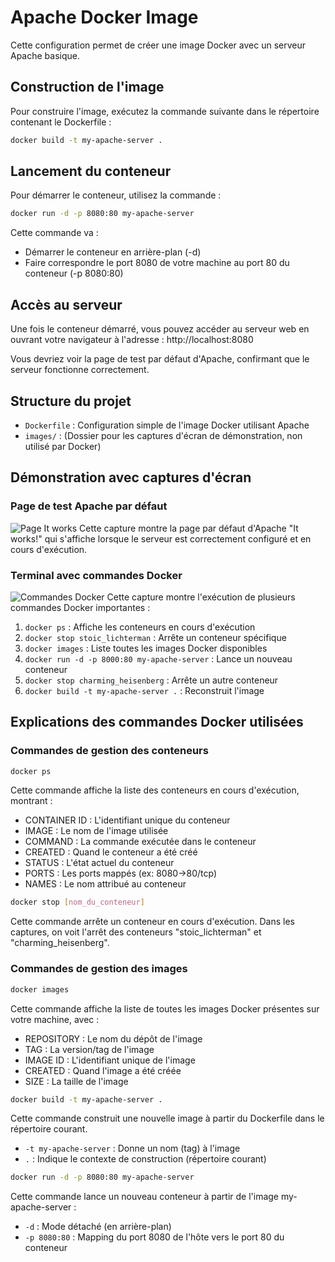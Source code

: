 # Apache Docker Image

Cette configuration permet de créer une image Docker avec un serveur Apache basique.

## Construction de l'image

Pour construire l'image, exécutez la commande suivante dans le répertoire contenant le Dockerfile :

```bash
docker build -t my-apache-server .
```

## Lancement du conteneur

Pour démarrer le conteneur, utilisez la commande :

```bash
docker run -d -p 8080:80 my-apache-server
```

Cette commande va :
- Démarrer le conteneur en arrière-plan (-d)
- Faire correspondre le port 8080 de votre machine au port 80 du conteneur (-p 8080:80)

## Accès au serveur

Une fois le conteneur démarré, vous pouvez accéder au serveur web en ouvrant votre navigateur à l'adresse :
http://localhost:8080

Vous devriez voir la page de test par défaut d'Apache, confirmant que le serveur fonctionne correctement.

## Structure du projet

- `Dockerfile` : Configuration simple de l'image Docker utilisant Apache
- `images/` : (Dossier pour les captures d'écran de démonstration, non utilisé par Docker)

## Démonstration avec captures d'écran

### Page de test Apache par défaut
![Page It works](./images/Capture%20d'écran%202025-02-12%20094108.png)
Cette capture montre la page par défaut d'Apache "It works!" qui s'affiche lorsque le serveur est correctement configuré et en cours d'exécution.

### Terminal avec commandes Docker
![Commandes Docker](./images/Capture%20d'écran%202025-02-12%20094550.png)
Cette capture montre l'exécution de plusieurs commandes Docker importantes :
1. `docker ps` : Affiche les conteneurs en cours d'exécution
2. `docker stop stoic_lichterman` : Arrête un conteneur spécifique
3. `docker images` : Liste toutes les images Docker disponibles
4. `docker run -d -p 8000:80 my-apache-server` : Lance un nouveau conteneur
5. `docker stop charming_heisenberg` : Arrête un autre conteneur
6. `docker build -t my-apache-server .` : Reconstruit l'image

## Explications des commandes Docker utilisées

### Commandes de gestion des conteneurs

```bash
docker ps
```
Cette commande affiche la liste des conteneurs en cours d'exécution, montrant :
- CONTAINER ID : L'identifiant unique du conteneur
- IMAGE : Le nom de l'image utilisée
- COMMAND : La commande exécutée dans le conteneur
- CREATED : Quand le conteneur a été créé
- STATUS : L'état actuel du conteneur
- PORTS : Les ports mappés (ex: 8080->80/tcp)
- NAMES : Le nom attribué au conteneur

```bash
docker stop [nom_du_conteneur]
```
Cette commande arrête un conteneur en cours d'exécution. Dans les captures, on voit l'arrêt des conteneurs "stoic_lichterman" et "charming_heisenberg".

### Commandes de gestion des images

```bash
docker images
```
Cette commande affiche la liste de toutes les images Docker présentes sur votre machine, avec :
- REPOSITORY : Le nom du dépôt de l'image
- TAG : La version/tag de l'image
- IMAGE ID : L'identifiant unique de l'image
- CREATED : Quand l'image a été créée
- SIZE : La taille de l'image

```bash
docker build -t my-apache-server .
```
Cette commande construit une nouvelle image à partir du Dockerfile dans le répertoire courant.
- `-t my-apache-server` : Donne un nom (tag) à l'image
- `.` : Indique le contexte de construction (répertoire courant)

```bash
docker run -d -p 8080:80 my-apache-server
```
Cette commande lance un nouveau conteneur à partir de l'image my-apache-server :
- `-d` : Mode détaché (en arrière-plan)
- `-p 8080:80` : Mapping du port 8080 de l'hôte vers le port 80 du conteneur
